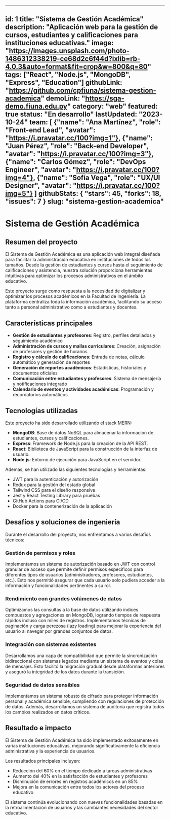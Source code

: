 
---
id: 1
title: "Sistema de Gestión Académica"
description: "Aplicación web para la gestión de cursos, estudiantes y calificaciones para instituciones educativas."
image: "https://images.unsplash.com/photo-1486312338219-ce68d2c6f44d?ixlib=rb-4.0.3&auto=format&fit=crop&w=800&q=80"
tags: ["React", "Node.js", "MongoDB", "Express", "Education"]
githubLink: "https://github.com/cpfiuna/sistema-gestion-academica"
demoLink: "https://sga-demo.fiuna.edu.py"
category: "web"
featured: true
status: "En desarrollo"
lastUpdated: "2023-10-24"
team: [
  {"name": "Ana Martínez", "role": "Front-end Lead", "avatar": "https://i.pravatar.cc/100?img=1"},
  {"name": "Juan Pérez", "role": "Back-end Developer", "avatar": "https://i.pravatar.cc/100?img=3"},
  {"name": "Carlos Gómez", "role": "DevOps Engineer", "avatar": "https://i.pravatar.cc/100?img=4"},
  {"name": "Sofía Vega", "role": "UX/UI Designer", "avatar": "https://i.pravatar.cc/100?img=5"}
]
githubStats: {
  "stars": 45,
  "forks": 18,
  "issues": 7
}
slug: "sistema-gestion-academica"
---

# Sistema de Gestión Académica

## Resumen del proyecto

El Sistema de Gestión Académica es una aplicación web integral diseñada para facilitar la administración educativa en instituciones de todos los tamaños. Desde la gestión de estudiantes y cursos hasta el seguimiento de calificaciones y asistencia, nuestra solución proporciona herramientas intuitivas para optimizar los procesos administrativos en el ámbito educativo.

Este proyecto surge como respuesta a la necesidad de digitalizar y optimizar los procesos académicos en la Facultad de Ingeniería. La plataforma centraliza toda la información académica, facilitando su acceso tanto a personal administrativo como a estudiantes y docentes.

## Características principales

- **Gestión de estudiantes y profesores**: Registro, perfiles detallados y seguimiento académico
- **Administración de cursos y mallas curriculares**: Creación, asignación de profesores y gestión de horarios
- **Registro y cálculo de calificaciones**: Entrada de notas, cálculo automático y generación de reportes
- **Generación de reportes académicos**: Estadísticas, historiales y documentos oficiales
- **Comunicación entre estudiantes y profesores**: Sistema de mensajería y notificaciones integrado
- **Calendario de eventos y actividades académicas**: Programación y recordatorios automáticos

## Tecnologías utilizadas

Este proyecto ha sido desarrollado utilizando el stack MERN:

- **MongoDB**: Base de datos NoSQL para almacenar la información de estudiantes, cursos y calificaciones.
- **Express**: Framework de Node.js para la creación de la API REST.
- **React**: Biblioteca de JavaScript para la construcción de la interfaz de usuario.
- **Node.js**: Entorno de ejecución para JavaScript en el servidor.

Además, se han utilizado las siguientes tecnologías y herramientas:

- JWT para la autenticación y autorización
- Redux para la gestión del estado global
- Tailwind CSS para el diseño responsive
- Jest y React Testing Library para pruebas
- GitHub Actions para CI/CD
- Docker para la contenerización de la aplicación

## Desafíos y soluciones de ingeniería

Durante el desarrollo del proyecto, nos enfrentamos a varios desafíos técnicos:

### Gestión de permisos y roles

Implementamos un sistema de autorización basado en JWT con control granular de acceso que permite definir permisos específicos para diferentes tipos de usuarios (administradores, profesores, estudiantes, etc.). Esto nos permitió asegurar que cada usuario solo pudiera acceder a la información y funcionalidades pertinentes a su rol.

### Rendimiento con grandes volúmenes de datos

Optimizamos las consultas a la base de datos utilizando índices compuestos y agregaciones en MongoDB, logrando tiempos de respuesta rápidos incluso con miles de registros. Implementamos técnicas de paginación y carga perezosa (lazy loading) para mejorar la experiencia del usuario al navegar por grandes conjuntos de datos.

### Integración con sistemas existentes

Desarrollamos una capa de compatibilidad que permite la sincronización bidireccional con sistemas legados mediante un sistema de eventos y colas de mensajes. Esto facilitó la migración gradual desde plataformas anteriores y aseguró la integridad de los datos durante la transición.

### Seguridad de datos sensibles

Implementamos un sistema robusto de cifrado para proteger información personal y académica sensible, cumpliendo con regulaciones de protección de datos. Además, desarrollamos un sistema de auditoría que registra todos los cambios realizados en datos críticos.

## Resultado e impacto

El Sistema de Gestión Académica ha sido implementado exitosamente en varias instituciones educativas, mejorando significativamente la eficiencia administrativa y la experiencia de usuarios.

Los resultados principales incluyen:

- Reducción del 60% en el tiempo dedicado a tareas administrativas
- Aumento del 40% en la satisfacción de estudiantes y profesores
- Disminución de errores en registros académicos en un 85%
- Mejora en la comunicación entre todos los actores del proceso educativo

El sistema continúa evolucionando con nuevas funcionalidades basadas en la retroalimentación de usuarios y las cambiantes necesidades del sector educativo.
